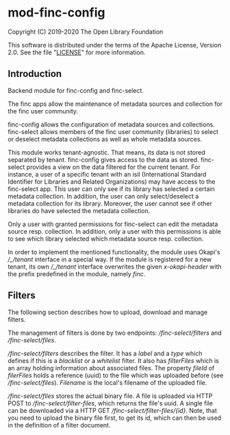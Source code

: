 # mod-finc-config

Copyright (C) 2019-2020 The Open Library Foundation

This software is distributed under the terms of the Apache License,
Version 2.0. See the file "[LICENSE](LICENSE)" for more information.

## Introduction

Backend module for finc-config and finc-select.

The finc apps allow the maintenance of metadata sources and collection for the finc user community. 

finc-config allows the configuration of metadata sources and collections. finc-select allows members of the finc user community (libraries) to select or deselect metadata collections as well as whole metadata sources.

This module works tenant-agnostic. That means, its data is not stored separated by tenant. finc-config gives access to the data as stored. finc-select provides a view on the data filtered for the current tenant. For instance, a user of a specific tenant with an isil (International Standard Identifier for Libraries and Related Organizations) may have access to the finc-select app. This user can only see if its library has selected a certain metadata collection. In addition, the user can only select/deselect a metadata collection for its library. Moreover, the user cannot see if other libraries do have selected the metadata collection.

Only a user with granted permissions for finc-select can edit the metadata source resp. collection. In addition, only a user with this permissions is able to see which library selected which metadata source resp. collection.

In order to implement the mentioned functionality, the module uses Okapi's */_/tenant* interface in a special way. If the module is registered for a new tenant, its own */_/tenant* interface overwrites the given *x-okapi-header* with the prefix predefined in the module, namely *finc*.

## Filters

The following section describes how to upload, download and manage filters.

The management of filters is done by two endpoints: */finc-select/filters* and */finc-select/files*.

*/finc-select/filters* describes the filter. It has a *label* and a *type* which defines if this is a *blacklist* or a *whitelist* filter. It also has *filterFiles* which is an array holding information about associated files. The property *fileId* of *filerFiles* holds a reference (uuid) to the file which was uploaded before (see */finc-select/files*). *Filename* is the local's filename of the uploaded file.

*/finc-select/files* stores the actual binary file. A file is uploaded via HTTP POST to */finc-select/filter-files*, which returns the file's uuid. A single file can be downloaded via a HTTP GET */finc-select/filter-files/{id}*. Note, that you need to upload the binary file first, to get its id, which can then be used in the definition of a filter document.
